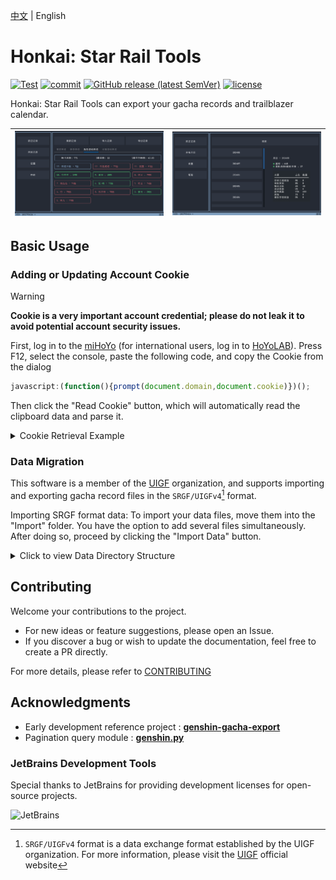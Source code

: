 [中文][zh_cn] | English

# Honkai: Star Rail Tools

[![Test](https://github.com/cntvc/star-rail-tools/actions/workflows/test.yml/badge.svg)](https://github.com/cntvc/star-rail-tools/actions/workflows/test.yml)
[![commit](https://img.shields.io/github/last-commit/cntvc/star-rail-tools)](https://github.com/cntvc/star-rail-tools/commits/main)
[![GitHub release (latest SemVer)](https://img.shields.io/github/v/release/cntvc/star-rail-tools)][latest_release]
[![license](https://img.shields.io/github/license/cntvc/star-rail-tools)](https://github.com/cntvc/star-rail-tools/blob/main/LICENSE)


Honkai: Star Rail Tools can export your gacha records and trailblazer calendar.


| ![cover](image/star_rail_tools_cover.png) | ![cover_month_info](image/month.png) |
|:-----------------------------------------:|:-------------------------------------|


## Basic Usage

### Adding or Updating Account Cookie

  > [!WARNING]
  > **Cookie is a very important account credential; please do not leak it to avoid potential account security issues.**

  First, log in to the [miHoYo](https://user.mihoyo.com/) (for international users, log in to [HoYoLAB](https://account.hoyoverse.com/)). Press F12, select the console, paste the following code, and copy the Cookie from the dialog

  ```javascript
  javascript:(function(){prompt(document.domain,document.cookie)})();
  ```

  Then click the "Read Cookie" button, which will automatically read the clipboard data and parse it.

  <details>
    <summary>Cookie Retrieval Example</summary>

  <p>
    <img src="../docs/image/web_cookie.png" alt="web cookie" height = 80% width = 80% align="middle">
  </p>

  </details>

### Data Migration
This software is a member of the [UIGF](https://uigf.org) organization, and supports importing and exporting gacha record files in the `SRGF/UIGFv4`[^1] format.

Importing SRGF format data:
To import your data files, move them into the "Import" folder. You have the option to add several files simultaneously. After doing so, proceed by clicking the "Import Data" button.

<details>
  <summary>Click to view Data Directory Structure</summary>
  <p>

```cmd
  StarRailTools_1.0.0.exe # Main program file
  StarRailTools # Software data directory
  ├── 101793414 # Exported data for account 101793414
  │   ├── GachaLog_101793414.xlsx
  │   └── GachaLog_SRGF_101793414.json
  ├── AppData # Software runtime data
  │   ├── config
  │   │   └── settings.json
  │   ├── data
  │   │   └── star_rail.db
  │   ├── log
  │   │   └── log_2023_08.log
  │   └── temp
  │       └── GachaAnalyze_101793414.json
  └── Import # Directory for loding import data
```

 </p>
</details>


## Contributing
Welcome your contributions to the project.
- For new ideas or feature suggestions, please open an Issue.
- If you discover a bug or wish to update the documentation, feel free to create a PR directly.

For more details, please refer to [CONTRIBUTING](../.github/CONTRIBUTING.md)


## Acknowledgments

- Early development reference project : [**genshin-gacha-export**](https://github.com/sunfkny/genshin-gacha-export)
- Pagination query module : [**genshin.py**](https://github.com/thesadru/genshin.py)

### JetBrains Development Tools
Special thanks to JetBrains for providing development licenses for open-source projects.

![JetBrains](https://resources.jetbrains.com/storage/products/company/brand/logos/jb_beam.svg)

[latest_release]: https://github.com/cntvc/star-rail-tools/releases/latest
[coding_latest]: https://cntvc.coding.net/public-artifacts/star-rail-tools/releases/packages
[zh_cn]: ../README.md

[^1]: `SRGF/UIGFv4` format is a data exchange format established by the UIGF organization. For more information, please visit the [UIGF](https://uigf.org) official website
